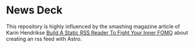 # News Deck

This repository is highly influenced by the smashing magazine article of Karin Hendrikse [Build A Static RSS Reader To Fight Your Inner FOMO](https://www.smashingmagazine.com/2024/10/build-static-rss-reader-fight-fomo/) about creating an rss feed with Astro.
